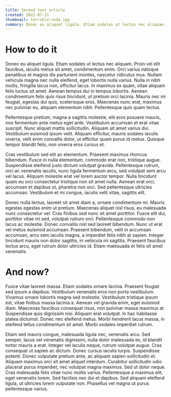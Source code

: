 ```yaml
---
title: Second test article
created: 2022-07-21
thumbnail: terrible-code.jpg
summary: Donec eu aliquet ligula. Etiam sodales ut lectus nec aliquam. Proin vel elit faucibus, iaculis metus sit amet, condimentum enim. Orci varius natoque penatibus et magnis dis parturient montes, nascetur ridiculus mus. Nullam vehicula magna nec nulla eleifend, eget lobortis nulla varius. Nulla in nibh mollis, fringilla lacus non, efficitur lacus. In maximus ex quam, vitae aliquam felis luctus sit amet. Aenean tempus dui in tempus lobortis. Aenean condimentum felis quis risus tincidunt, ut pretium orci lacinia. Mauris nec mi feugiat, egestas dui quis, scelerisque eros. Maecenas nunc erat, maximus nec pulvinar eu, aliquam elementum nibh. Pellentesque quis quam lectus.
---
```

# How to do it
Donec eu aliquet ligula. Etiam sodales ut lectus nec aliquam. Proin vel elit faucibus, iaculis metus sit amet, condimentum enim. Orci varius natoque penatibus et magnis dis parturient montes, nascetur ridiculus mus. Nullam vehicula magna nec nulla eleifend, eget lobortis nulla varius. Nulla in nibh mollis, fringilla lacus non, efficitur lacus. In maximus ex quam, vitae aliquam felis luctus sit amet. Aenean tempus dui in tempus lobortis. Aenean condimentum felis quis risus tincidunt, ut pretium orci lacinia. Mauris nec mi feugiat, egestas dui quis, scelerisque eros. Maecenas nunc erat, maximus nec pulvinar eu, aliquam elementum nibh. Pellentesque quis quam lectus.

Pellentesque pretium, magna a sagittis molestie, elit eros posuere mauris, non fermentum ante metus eget ante. Vestibulum accumsan et erat vitae suscipit. Nunc aliquet mattis sollicitudin. Aliquam sit amet varius dui. Vestibulum euismod ipsum velit. Aliquam efficitur, mauris sodales iaculis viverra, velit enim convallis dolor, ut efficitur quam purus id metus. Quisque tempor blandit felis, non viverra eros cursus et.

Cras vestibulum sed elit ac elementum. Praesent maximus rhoncus bibendum. Fusce in nulla elementum, commodo erat non, tristique augue. Suspendisse eleifend justo dictum volutpat gravida. Pellentesque rutrum, orci ac venenatis iaculis, nunc ligula fermentum arcu, sed volutpat sem arcu vel lacus. Aliquam molestie erat vel lorem auctor tempor. Nulla tincidunt quam eu orci consectetur tristique non sit amet nulla. Aenean erat orci, accumsan et dapibus ut, pharetra non orci. Sed pellentesque ultricies accumsan. Vestibulum et mi congue, iaculis velit vitae, sagittis elit.

Donec nulla lectus, laoreet sit amet diam a, ornare condimentum mi. Mauris egestas egestas enim ut pretium. Maecenas aliquet nisl risus, eu malesuada nunc consectetur vel. Cras finibus sed nunc sit amet porttitor. Fusce elit dui, porttitor vitae mi sed, volutpat rutrum orci. Pellentesque commodo non lacus ac molestie. Donec convallis nisl sed laoreet bibendum. Nunc ut erat vel metus euismod accumsan. Praesent bibendum, velit in accumsan accumsan, arcu sem iaculis magna, a imperdiet felis nibh at sapien. Integer tincidunt mauris non dolor sagittis, in vehicula mi sagittis. Praesent faucibus lectus arcu, eget rutrum dolor ultricies id. Etiam malesuada et felis sit amet venenatis.

# And now?
Fusce vitae laoreet massa. Etiam sodales ornare lacinia. Praesent feugiat sed ipsum a dapibus. Vestibulum venenatis eros non porta vestibulum. Vivamus ornare lobortis magna sed molestie. Vestibulum tristique ipsum est, vitae finibus massa lacinia a. Aenean vel gravida enim, eget euismod diam. Maecenas faucibus consequat risus, non pulvinar massa maximus at. Suspendisse quis dignissim nisi. Aliquam erat volutpat. In hac habitasse platea dictumst. Donec nec eleifend metus. Morbi hendrerit lacus massa, in eleifend tellus condimentum sit amet. Morbi sodales imperdiet rutrum.

Etiam sed mauris congue, malesuada ligula nec, venenatis arcu. Sed semper, lacus vel venenatis dignissim, nulla dolor malesuada ex, id blandit tortor mauris a erat. Integer vel iaculis neque, rutrum volutpat augue. Cras consequat ut sapien ac dictum. Donec cursus iaculis turpis. Suspendisse potenti. Donec vulputate pretium ante, ac aliquam sapien sollicitudin et. Aliquam maximus orci sit amet aliquet interdum. Curabitur sollicitudin odio placerat purus imperdiet, nec volutpat magna maximus. Sed ut dolor neque. Cras malesuada felis vitae nunc mollis varius. Pellentesque a maximus elit, eget venenatis lorem. Sed facilisis nec dui et dapibus. Sed aliquam eleifend ligula, ut ultricies lorem vulputate non. Phasellus vel magna ut purus pellentesque varius. 

